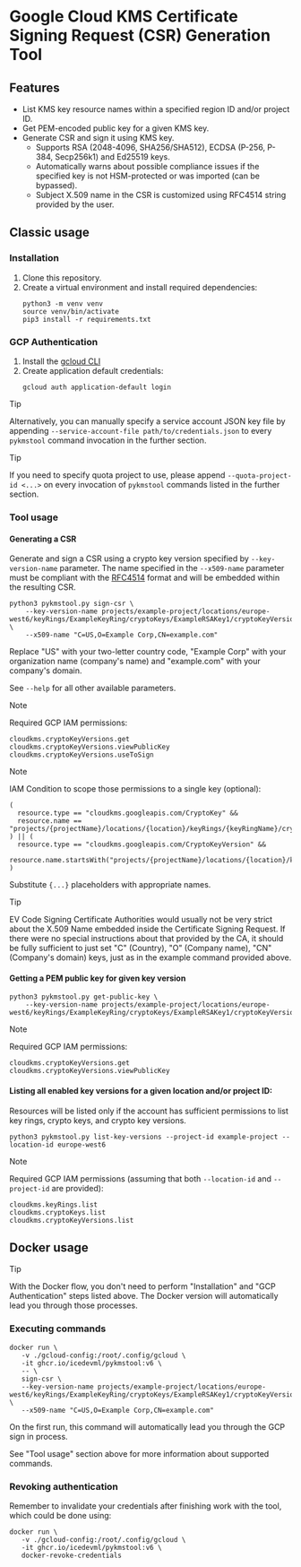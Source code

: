# Google Cloud KMS Certificate Signing Request (CSR) Generation Tool

## Features

* List KMS key resource names within a specified region ID and/or project ID.
* Get PEM-encoded public key for a given KMS key.
* Generate CSR and sign it using KMS key.
  * Supports RSA (2048-4096, SHA256/SHA512), ECDSA (P-256, P-384, Secp256k1) and Ed25519 keys.
  * Automatically warns about possible compliance issues if the specified key is not HSM-protected or was imported
    (can be bypassed).
  * Subject X.509 name in the CSR is customized using RFC4514 string provided by the user.

## Classic usage

### Installation

1. Clone this repository.
2. Create a virtual environment and install required dependencies:
    ```
    python3 -m venv venv
    source venv/bin/activate
    pip3 install -r requirements.txt
    ```

### GCP Authentication

1. Install the [gcloud CLI](https://cloud.google.com/sdk/docs/install)
2. Create application default credentials:
   ```
   gcloud auth application-default login
   ```

> [!TIP]
> Alternatively, you can manually specify a service account JSON key file by appending
> `--service-account-file path/to/credentials.json` to every `pykmstool` command invocation in the further section.

> [!TIP]
> If you need to specify quota project to use, please append `--quota-project-id <...>`
> on every invocation of `pykmstool` commands listed in the further section.

### Tool usage

#### Generating a CSR

Generate and sign a CSR using a crypto key version specified by `--key-version-name` parameter.
The name specified in the `--x509-name` parameter must be compliant with the [RFC4514](https://datatracker.ietf.org/doc/html/rfc4514)
format and will be embedded within the resulting CSR.

```
python3 pykmstool.py sign-csr \
    --key-version-name projects/example-project/locations/europe-west6/keyRings/ExampleKeyRing/cryptoKeys/ExampleRSAKey1/cryptoKeyVersions/1 \
    --x509-name "C=US,O=Example Corp,CN=example.com"
```

Replace "US" with your two-letter country code, "Example Corp" with your organization name (company's name) and "example.com" with your company's domain.

See `--help` for all other available parameters.

> [!NOTE]
> Required GCP IAM permissions:
> ```
> cloudkms.cryptoKeyVersions.get
> cloudkms.cryptoKeyVersions.viewPublicKey
> cloudkms.cryptoKeyVersions.useToSign
> ```

> [!NOTE]
> IAM Condition to scope those permissions to a single key (optional):
> ```
> (
>   resource.type == "cloudkms.googleapis.com/CryptoKey" &&
>   resource.name == "projects/{projectName}/locations/{location}/keyRings/{keyRingName}/cryptoKeys/{keyName}"
> ) || (
>   resource.type == "cloudkms.googleapis.com/CryptoKeyVersion" &&
>   resource.name.startsWith("projects/{projectName}/locations/{location}/keyRings/{keyRingName}/cryptoKeys/{keyName}/cryptoKeyVersions/"
> )
> ```
> Substitute `{...}` placeholders with appropriate names.

> [!TIP]
> EV Code Signing Certificate Authorities would usually not be very strict about the X.509 Name embedded inside the Certificate Signing Request.
> If there were no special instructions about that provided by the CA, it should be fully sufficient to just set "C" (Country), "O" (Company name), "CN" (Company's domain) keys, just as in the example command provided above.

#### Getting a PEM public key for given key version

```
python3 pykmstool.py get-public-key \
    --key-version-name projects/example-project/locations/europe-west6/keyRings/ExampleKeyRing/cryptoKeys/ExampleRSAKey1/cryptoKeyVersions/1
```

> [!NOTE]
> Required GCP IAM permissions:
> ```
> cloudkms.cryptoKeyVersions.get
> cloudkms.cryptoKeyVersions.viewPublicKey
> ```

#### Listing all enabled key versions for a given location and/or project ID:

Resources will be listed only if the account has sufficient permissions to list key rings, crypto keys, and crypto key versions.

```
python3 pykmstool.py list-key-versions --project-id example-project --location-id europe-west6 
```

> [!NOTE]
> Required GCP IAM permissions (assuming that both `--location-id` and `--project-id` are provided):
> ```
> cloudkms.keyRings.list
> cloudkms.cryptoKeys.list	
> cloudkms.cryptoKeyVersions.list	
> ```

## Docker usage

> [!TIP]
> With the Docker flow, you don't need to perform "Installation" and "GCP Authentication" steps listed above. The Docker version will automatically lead you through those processes.

### Executing commands

```
docker run \
   -v ./gcloud-config:/root/.config/gcloud \
   -it ghcr.io/icedevml/pykmstool:v6 \
   -- \
   sign-csr \
   --key-version-name projects/example-project/locations/europe-west6/keyRings/ExampleKeyRing/cryptoKeys/ExampleRSAKey1/cryptoKeyVersions/1 \
   --x509-name "C=US,O=Example Corp,CN=example.com"
```

On the first run, this command will automatically lead you through the GCP sign in process.

See "Tool usage" section above for more information about supported commands.

### Revoking authentication

Remember to invalidate your credentials after finishing work with the tool, which could be done using:

```
docker run \
   -v ./gcloud-config:/root/.config/gcloud \
   -it ghcr.io/icedevml/pykmstool:v6 \
   docker-revoke-credentials
```
